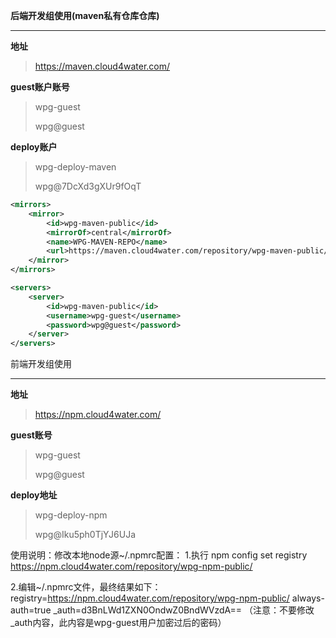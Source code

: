 **后端开发组使用(maven私有仓库仓库)**

---

**地址**

>   https://maven.cloud4water.com/

**guest账户账号**

> wpg-guest
>
> wpg@guest

**deploy账户**

>wpg-deploy-maven
>
>wpg@7DcXd3gXUr9fOqT

```xml
<mirrors>
    <mirror>
        <id>wpg-maven-public</id>
        <mirrorOf>central</mirrorOf>
        <name>WPG-MAVEN-REPO</name>
        <url>https://maven.cloud4water.com/repository/wpg-maven-public/</url>
    </mirror>
</mirrors>
```

```xml
<servers>
    <server>
        <id>wpg-maven-public</id>
        <username>wpg-guest</username>
        <password>wpg@guest</password>
    </server>
</servers>
```

前端开发组使用

---

**地址**

> https://npm.cloud4water.com/

**guest账号**

> wpg-guest
>
> wpg@guest

**deploy地址**

> wpg-deploy-npm
>
> wpg@Iku5ph0TjYJ6UJa

使用说明：修改本地node源~/.npmrc配置：
1.执行 npm config set registry https://npm.cloud4water.com/repository/wpg-npm-public/

2.编辑~/.npmrc文件，最终结果如下：
registry=https://npm.cloud4water.com/repository/wpg-npm-public/
always-auth=true
_auth=d3BnLWd1ZXN0OndwZ0BndWVzdA==
（注意：不要修改_auth内容，此内容是wpg-guest用户加密过后的密码）